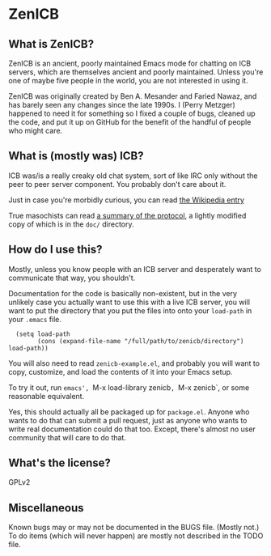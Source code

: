 # ZenICB

## What is ZenICB?

ZenICB is an ancient, poorly maintained Emacs mode for chatting on ICB
servers, which are themselves ancient and poorly maintained. Unless
you're one of maybe five people in the world, you are not interested
in using it.

ZenICB was originally created by Ben A. Mesander and Faried Nawaz, and
has barely seen any changes since the late 1990s. I (Perry Metzger)
happened to need it for something so I fixed a couple of bugs, cleaned
up the code, and put it up on GitHub for the benefit of the handful of
people who might care.

## What is (mostly was) ICB?

ICB was/is a really creaky old chat system, sort of like IRC only without
the peer to peer server component. You probably don't care about it.

Just in case you're morbidly curious, you can read [the Wikipedia entry](https://en.wikipedia.org/wiki/Internet_Citizen%27s_Band)

True masochists can read [a summary of the
protocol](http://www.icb.net/_jrudd/icb/protocol.html), a lightly
modified copy of which is in the `doc/` directory.

## How do I use this?

Mostly, unless you know people with an ICB server and desperately want
to communicate that way, you shouldn't.

Documentation for the code is basically non-existent, but in the very
unlikely case you actually want to use this with a live ICB server,
you will want to put the directory that you put the files into
onto your `load-path` in your `.emacs` file.

```
  (setq load-path
        (cons (expand-file-name "/full/path/to/zenicb/directory") load-path))
```

You will also need to read `zenicb-example.el`, and probably you will
want to copy, customize, and load the contents of it into your Emacs
setup.

To try it out, run `emacs', `M-x load-library zenicb`, `M-x zenicb`,
or some reasonable equivalent.

Yes, this should actually all be packaged up for `package.el`. Anyone
who wants to do that can submit a pull request, just as anyone who
wants to write real documentation could do that too. Except, there's
almost no user community that will care to do that. 

## What's the license?

GPLv2

## Miscellaneous

Known bugs may or may not be documented in the BUGS file. (Mostly
not.) To do items (which will never happen) are mostly not described
in the TODO file.
